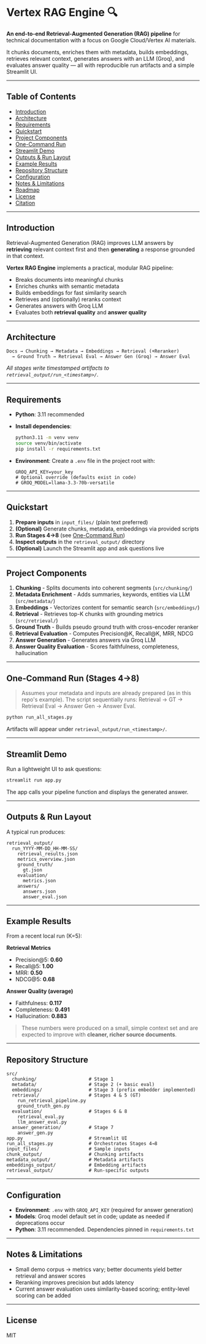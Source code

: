 # Vertex RAG Engine 🔍

**An end-to-end Retrieval-Augmented Generation (RAG) pipeline** for technical documentation with a focus on Google Cloud/Vertex AI materials.

It chunks documents, enriches them with metadata, builds embeddings, retrieves relevant context, generates answers with an LLM (Groq), and evaluates answer quality — all with reproducible run artifacts and a simple Streamlit UI.

---

## Table of Contents

- [Introduction](#introduction)
- [Architecture](#architecture)
- [Requirements](#requirements)
- [Quickstart](#quickstart)
- [Project Components](#project-components)
- [One-Command Run](#one-command-run-stages-48)
- [Streamlit Demo](#streamlit-demo)
- [Outputs & Run Layout](#outputs--run-layout)
- [Example Results](#example-results)
- [Repository Structure](#repository-structure)
- [Configuration](#configuration)
- [Notes & Limitations](#notes--limitations)
- [Roadmap](#roadmap)
- [License](#license)
- [Citation](#citation)

---

## Introduction

Retrieval-Augmented Generation (RAG) improves LLM answers by **retrieving** relevant context first and then **generating** a response grounded in that context.

**Vertex RAG Engine** implements a practical, modular RAG pipeline:

- Breaks documents into meaningful chunks
- Enriches chunks with semantic metadata
- Builds embeddings for fast similarity search
- Retrieves and (optionally) reranks context
- Generates answers with Groq LLM
- Evaluates both **retrieval quality** and **answer quality**

---

## Architecture

```
Docs → Chunking → Metadata → Embeddings → Retrieval (+Reranker)
  → Ground Truth → Retrieval Eval → Answer Gen (Groq) → Answer Eval
```

_All stages write timestamped artifacts to `retrieval_output/run_<timestamp>/`._

---

## Requirements

- **Python**: 3.11 recommended
- **Install dependencies**:
  ```bash
  python3.11 -m venv venv
  source venv/bin/activate
  pip install -r requirements.txt
  ```

- **Environment**: Create a `.env` file in the project root with:
  ```
  GROQ_API_KEY=your_key
  # Optional override (defaults exist in code)
  # GROQ_MODEL=llama-3.3-70b-versatile
  ```

---

## Quickstart

1. **Prepare inputs** in `input_files/` (plain text preferred)
2. **(Optional)** Generate chunks, metadata, embeddings via provided scripts
3. **Run Stages 4→8** (see [One-Command Run](#one-command-run-stages-48))
4. **Inspect outputs** in the `retrieval_output/` directory
5. **(Optional)** Launch the Streamlit app and ask questions live

---

## Project Components

1. **Chunking** - Splits documents into coherent segments (`src/chunking/`)
2. **Metadata Enrichment** - Adds summaries, keywords, entities via LLM (`src/metadata/`)
3. **Embeddings** - Vectorizes content for semantic search (`src/embeddings/`)
4. **Retrieval** - Retrieves top-K chunks with grounding metrics (`src/retrieval/`)
5. **Ground Truth** - Builds pseudo ground truth with cross-encoder reranker
6. **Retrieval Evaluation** - Computes Precision@K, Recall@K, MRR, NDCG
7. **Answer Generation** - Generates answers via Groq LLM
8. **Answer Quality Evaluation** - Scores faithfulness, completeness, hallucination

---

## One-Command Run (Stages 4→8)

> Assumes your metadata and inputs are already prepared (as in this repo's example).
> The script sequentially runs: Retrieval → GT → Retrieval Eval → Answer Gen → Answer Eval.

```bash
python run_all_stages.py
```

Artifacts will appear under `retrieval_output/run_<timestamp>/`.

---

## Streamlit Demo

Run a lightweight UI to ask questions:

```bash
streamlit run app.py
```

The app calls your pipeline function and displays the generated answer.

---

## Outputs & Run Layout

A typical run produces:

```
retrieval_output/
  run_YYYY-MM-DD_HH-MM-SS/
    retrieval_results.json
    metrics_overview.json
    ground_truth/
      gt.json
    evaluation/
      metrics.json
    answers/
      answers.json
      answer_eval.json
```

---

## Example Results

From a recent local run (K=5):

**Retrieval Metrics**

- Precision@5: **0.60**
- Recall@5: **1.00**
- MRR: **0.50**
- NDCG@5: **0.68**

**Answer Quality (average)**

- Faithfulness: **0.117**
- Completeness: **0.491**
- Hallucination: **0.883**

> These numbers were produced on a small, simple context set and are expected to improve with **cleaner, richer source documents**.

---

## Repository Structure

```
src/
  chunking/                   # Stage 1
  metadata/                   # Stage 2 (+ basic eval)
  embeddings/                 # Stage 3 (prefix embedder implemented)
  retrieval/                  # Stages 4 & 5 (GT)
    run_retrieval_pipeline.py
    ground_truth_gen.py
  evaluation/                 # Stages 6 & 8
    retrieval_eval.py
    llm_answer_eval.py
  answer_generation/          # Stage 7
    answer_gen.py
app.py                        # Streamlit UI
run_all_stages.py             # Orchestrates Stages 4→8
input_files/                  # Sample inputs
chunk_output/                 # Chunking artifacts
metadata_output/              # Metadata artifacts
embeddings_output/            # Embedding artifacts
retrieval_output/             # Run-specific outputs
```

---

## Configuration

- **Environment**: `.env` with `GROQ_API_KEY` (required for answer generation)
- **Models**: Groq model default set in code; update as needed if deprecations occur
- **Python**: 3.11 recommended. Dependencies pinned in `requirements.txt`

---

## Notes & Limitations

- Small demo corpus → metrics vary; better documents yield better retrieval and answer scores
- Reranking improves precision but adds latency
- Current answer evaluation uses similarity-based scoring; entity-level scoring can be added

---

## License

MIT